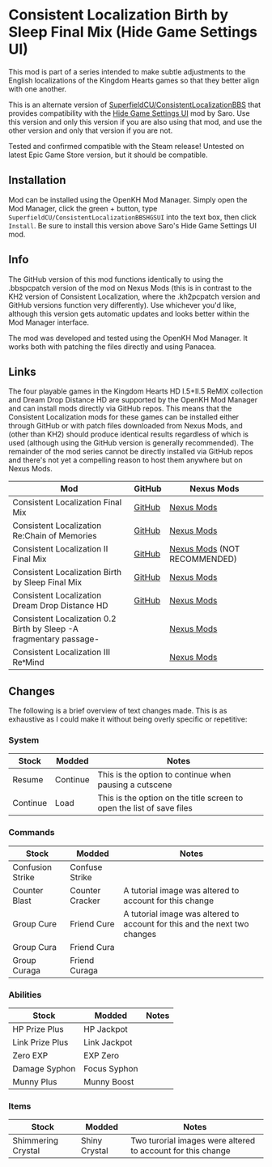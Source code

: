 # Consistent Localization Birth by Sleep Final Mix (Hide Game Settings UI)

This mod is part of a series intended to make subtle adjustments to the English localizations of the Kingdom Hearts games so that they better align with one another.

This is an alternate version of [SuperfieldCU/ConsistentLocalizationBBS](https://github.com/SuperfieldCU/ConsistentLocalizationBBS) that provides compatibility with the [Hide Game Settings UI](https://www.nexusmods.com/kingdomheartsbirthbysleepfinalmix/mods/30) mod by Saro. Use this version and only this version if you are also using that mod, and use the other version and only that version if you are not.

Tested and confirmed compatible with the Steam release! Untested on latest Epic Game Store version, but it should be compatible.

## Installation

Mod can be installed using the OpenKH Mod Manager. Simply open the Mod Manager, click the green + button, type `SuperfieldCU/ConsistentLocalizationBBSHGSUI` into the text box, then click `Install`. Be sure to install this version above Saro's Hide Game Settings UI mod.

## Info

The GitHub version of this mod functions identically to using the .bbspcpatch version of the mod on Nexus Mods (this is in contrast to the KH2 version of Consistent Localization, where the .kh2pcpatch version and GitHub versions function very differently). Use whichever you'd like, although this version gets automatic updates and looks better within the Mod Manager interface.

The mod was developed and tested using the OpenKH Mod Manager. It works both with patching the files directly and using Panacea.

## Links
The four playable games in the Kingdom Hearts HD I.5+II.5 ReMIX collection and Dream Drop Distance HD are supported by the OpenKH Mod Manager and can install mods directly via GitHub repos. This means that the Consistent Localization mods for these games can be installed either through GitHub or with patch files downloaded from Nexus Mods, and (other than KH2) should produce identical results regardless of which is used (although using the GitHub version is generally recommended). The remainder of the mod series cannot be directly installed via GitHub repos and there's not yet a compelling reason to host them anywhere but on Nexus Mods.

| Mod | GitHub | Nexus Mods |
| --- | --- | --- |
| Consistent Localization Final Mix | [GitHub](https://github.com/SuperfieldCU/ConsistentLocalizationKH1) | [Nexus Mods](https://www.nexusmods.com/kingdomheartsfinalmix/mods/112) |
| Consistent Localization Re:Chain of Memories | [GitHub](https://github.com/SuperfieldCU/ConsistentLocalizationRecom) | [Nexus Mods](https://www.nexusmods.com/kingdomheartsrechainofmemories/mods/20/) |
| Consistent Localization II Final Mix | [GitHub](https://github.com/SuperfieldCU/ConsistentLocalizationKH2) | [Nexus Mods](https://www.nexusmods.com/kingdomhearts2finalmix/mods/180/) (NOT RECOMMENDED) |
| Consistent Localization Birth by Sleep Final Mix | [GitHub](https://github.com/SuperfieldCU/ConsistentLocalizationBBS) | [Nexus Mods](https://www.nexusmods.com/kingdomheartsbirthbysleepfinalmix/mods/35/) |
| Consistent Localization Dream Drop Distance HD | [GitHub](https://github.com/SuperfieldCU/ConsistentLocalizationDDD) | [Nexus Mods](https://www.nexusmods.com/kingdomheartsdreamdropdistancehd/mods/30/) |
| Consistent Localization 0.2 Birth by Sleep -A fragmentary passage- | | [Nexus Mods](https://www.nexusmods.com/kingdomhearts02birthbysleepafragmentarypassage/mods/20/) |
| Consistent Localization III Re𝄌Mind | | [Nexus Mods](https://www.nexusmods.com/kingdomhearts3/mods/2029/) |

## Changes
The following is a brief overview of text changes made. This is as exhaustive as I could make it without being overly specific or repetitive:

### System
| Stock | Modded | Notes |
| --- | --- | --- |
| Resume | Continue | This is the option to continue when pausing a cutscene |
| Continue | Load | This is the option on the title screen to open the list of save files |

### Commands
| Stock | Modded | Notes |
| --- | --- | --- |
| Confusion Strike | Confuse Strike | |
| Counter Blast | Counter Cracker | A tutorial image was altered to account for this change |
| Group Cure | Friend Cure | A tutorial image was altered to account for this and the next two changes |
| Group Cura | Friend Cura | |
| Group Curaga | Friend Curaga | |

### Abilities
| Stock | Modded | Notes |
| --- | --- | --- |
| HP Prize Plus | HP Jackpot | |
| Link Prize Plus | Link Jackpot | |
| Zero EXP | EXP Zero | |
| Damage Syphon | Focus Syphon | |
| Munny Plus | Munny Boost | |

### Items
| Stock | Modded | Notes |
| --- | --- | --- |
| Shimmering Crystal | Shiny Crystal | Two turorial images were altered to account for this change |